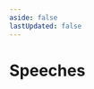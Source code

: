 ```yaml
---
aside: false
lastUpdated: false
---
```


<script setup>
import tid2022 from './img/2022-09-09-tid.jpg'
import gnsec2022 from './img/2022-04-26-gnsec.jpg'
import qecon2021 from './img/2021-09-15-qecon.jpg'

const speeches = [{
  cover: tid2022,
  date: '2022-09-09',
  conference: 'TiD',
  location: '北京',
  title: 'DevOps下可观测数据质量建设最佳实践',
  link: 'https://mp.weixin.qq.com/s/2bnFrjjxFtL47fEqiYnU1A',
}, {
  cover: gnsec2022,
  date: '2022-04-26',
  conference: 'GNSEC',
  location: '线上',
  title: '现代化自建监控告警平台搭建决策实践',
  link: 'https://mp.weixin.qq.com/s/rU1cgUREN8ot23yXZA204Q',
}, {
  cover: qecon2021,
  date: '2021-09-15',
  conference: 'QECon',
  location: '上海',
  title: '基于海量日志和时序数据的质量建设最佳实践',
  link: 'https://mp.weixin.qq.com/s/SIzXdg9PHIK2R7H1x59fIQ',
}]
</script>

# Speeches

<Speeches :speeches="speeches" />
